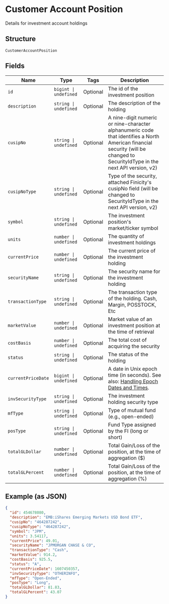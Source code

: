
# Customer Account Position

Details for investment account holdings

## Structure

`CustomerAccountPosition`

## Fields

| Name | Type | Tags | Description |
|  --- | --- | --- | --- |
| `id` | `bigint \| undefined` | Optional | The id of the investment position |
| `description` | `string \| undefined` | Optional | The description of the holding |
| `cusipNo` | `string \| undefined` | Optional | A nine-digit numeric or nine-character alphanumeric code that identifies a North American financial security (will be changed to SecurityIdType in the next API version, v2) |
| `cusipNoType` | `string \| undefined` | Optional | Type of the security, attached Finicity's cusipNo field (will be changed to SecurityIdType in the next API version, v2) |
| `symbol` | `string \| undefined` | Optional | The investment position's market/ticker symbol |
| `units` | `number \| undefined` | Optional | The quantity of investment holdings |
| `currentPrice` | `number \| undefined` | Optional | The current price of the investment holding |
| `securityName` | `string \| undefined` | Optional | The security name for the investment holding |
| `transactionType` | `string \| undefined` | Optional | The transaction type of the holding. Cash, Margin, POSSTOCK, Etc |
| `marketValue` | `number \| undefined` | Optional | Market value of an investment position at the time of retrieval |
| `costBasis` | `number \| undefined` | Optional | The total cost of acquiring the security |
| `status` | `string \| undefined` | Optional | The status of the holding |
| `currentPriceDate` | `bigint \| undefined` | Optional | A date in Unix epoch time (in seconds). See also: [Handling Epoch Dates and Times](https://docs.finicity.com/endpoint-syntax-and-format/). |
| `invSecurityType` | `string \| undefined` | Optional | The investment holding security type |
| `mfType` | `string \| undefined` | Optional | Type of mutual fund (e.g., open-ended) |
| `posType` | `string \| undefined` | Optional | Fund Type assigned by the FI (long or short) |
| `totalGLDollar` | `number \| undefined` | Optional | Total Gain/Loss of the position, at the time of aggregation ($) |
| `totalGLPercent` | `number \| undefined` | Optional | Total Gain/Loss of the position, at the time of aggregation (%) |

## Example (as JSON)

```json
{
  "id": 454678080,
  "description": "EMB:iShares Emerging Markets USD Bond ETF",
  "cusipNo": "464287242",
  "cusipNoType": "464287242",
  "symbol": "JPM",
  "units": 3.54117,
  "currentPrice": 49.01,
  "securityName": "JPMORGAN CHASE & CO",
  "transactionType": "Cash",
  "marketValue": 914.2,
  "costBasis": 925.5,
  "status": "A",
  "currentPriceDate": 1607450357,
  "invSecurityType": "OTHERINFO",
  "mfType": "Open-Ended",
  "posType": "Long",
  "totalGLDollar": 81.83,
  "totalGLPercent": 43.07
}
```

